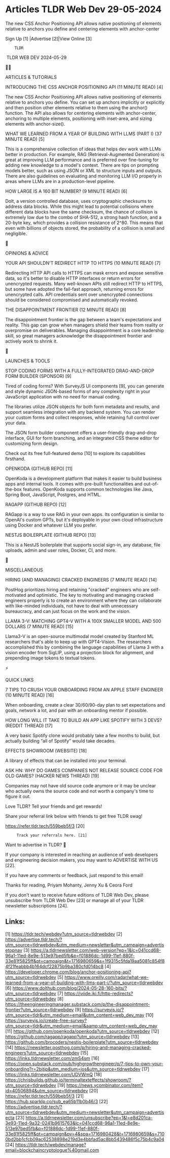 # Articles TLDR Web Dev 29-05-2024

The new CSS Anchor Positioning API allows native positioning of
elements relative to anchors you define and centering elements with
anchor-center  

 Sign Up [1] |Advertise [2]|View Online [3] 

		TLDR 

 TLDR WEB DEV 2024-05-29

🧑‍💻 

ARTICLES & TUTORIALS

 INTRODUCING THE CSS ANCHOR POSITIONING API (11 MINUTE READ) [4] 

 The new CSS Anchor Positioning API allows native positioning of
elements relative to anchors you define. You can set up anchors
implicitly or explicitly and then position other elements relative to
them using the anchor() function. The API also allows for centering
elements with anchor-center, anchoring to multiple elements,
positioning with inset-area, and sizing elements with anchor-size(). 

 WHAT WE LEARNED FROM A YEAR OF BUILDING WITH LLMS (PART I) (37 MINUTE
READ) [5] 

 This is a comprehensive collection of ideas that helps dev work with
LLMs better in production. For example, RAG (Retrieval-Augmented
Generation) is great at improving LLM performance and is preferred
over fine-tuning for adding new knowledge to a model's context. There
are tips on prompting models better, such as using JSON or XML to
structure inputs and outputs. There are also guidelines on evaluating
and monitoring LLM I/O properly in areas where LLMs are in a
production-level pipeline. 

 HOW LARGE IS A 160 BIT NUMBER? (9 MINUTE READ) [6] 

 Dolt, a version controlled database, uses cryptographic checksums to
address data blocks. While this might lead to potential collisions
where different data blocks have the same checksum, the chance of
collision is extremely low due to the combo of SHA-512, a strong hash
function, and a 20-byte key, which provides a collision resistance of
2^80. This means that even with billions of objects stored, the
probability of a collision is small and negligible. 

🧠 

OPINIONS & ADVICE

 YOUR API SHOULDN'T REDIRECT HTTP TO HTTPS (10 MINUTE READ) [7] 

 Redirecting HTTP API calls to HTTPS can mask errors and expose
sensitive data, so it's better to disable HTTP interfaces or return
errors for unencrypted requests. Many well-known APIs still redirect
HTTP to HTTPS, but some have adopted the fail-fast approach, returning
errors for unencrypted calls. API credentials sent over unencrypted
connections should be considered compromised and automatically
revoked. 

 THE DISAPPOINTMENT FRONTIER (12 MINUTE READ) [8] 

 The disappointment frontier is the gap between a team's expectations
and reality. This gap can grow when managers shield their teams from
reality or overpromise on deliverables. Managing disappointment is a
core leadership skill, so great managers acknowledge the
disappointment frontier and actively work to shrink it. 

🚀 

LAUNCHES & TOOLS

 STOP CODING FORMS WITH A FULLY-INTEGRATED DRAG-AND-DROP FORM BUILDER
(SPONSOR) [9] 

 Tired of coding forms? With SurveyJS UI components [9], you can
generate and style dynamic JSON-based forms of any complexity right in
your JavaScript application with no need for manual coding.

The libraries utilize JSON objects for both form metadata and results,
and support seamless integration with any backend system. You can
render your custom forms and collect responses, while retaining full
control over your data.

The JSON form builder component offers a user-friendly drag-and-drop
interface, GUI for form branching, and an integrated CSS theme editor
for customizing form design.

Check out its free full-featured demo [10] to explore its capabilities
firsthand.

 OPENKODA (GITHUB REPO) [11] 

 OpenKoda is a development platform that makes it easier to build
business apps and internal tools. It comes with pre-built
functionalities and out-of-the-box features. OpenKoda supports common
technologies like Java, Spring Boot, JavaScript, Postgres, and HTML. 

 RAGAPP (GITHUB REPO) [12] 

 RAGapp is a way to use RAG in your own apps. Its configuration is
similar to OpenAI's custom GPTs, but it's deployable in your own cloud
infrastructure using Docker and whatever LLM you prefer. 

 NESTJS BOILERPLATE (GITHUB REPO) [13] 

 This is a NestJS boilerplate that supports social sign-in, any
database, file uploads, admin and user roles, Docker, CI, and more. 

🎁 

MISCELLANEOUS

 HIRING (AND MANAGING) CRACKED ENGINEERS (7 MINUTE READ) [14] 

 PostHog prioritizes hiring and retaining "cracked" engineers who are
self-motivated and optimistic. The key to motivating and managing
cracked engineers properly is to create an environment where they can
collaborate with like-minded individuals, not have to deal with
unnecessary bureaucracy, and can just focus on the work and the
vision. 

 LLAMA 3-V: MATCHING GPT4-V WITH A 100X SMALLER MODEL AND 500 DOLLARS
(7 MINUTE READ) [15] 

 Llama3-V is an open-source multimodal model created by Stanford ML
researchers that's able to keep up with GPT4-Vision. The researchers
accomplished this by combining the language capabilities of Llama 3
with a vision encoder from SigLIP, using a projection block for
alignment, and prepending image tokens to textual tokens. 

⚡ 

QUICK LINKS

 7 TIPS TO CRUSH YOUR ONBOARDING FROM AN APPLE STAFF ENGINEER (10
MINUTE READ) [16] 

 When onboarding, create a clear 30/60/90-day plan to set expectations
and goals, network a lot, and pair with an onboarding mentor if
possible. 

 HOW LONG WILL IT TAKE TO BUILD AN APP LIKE SPOTIFY WITH 3 DEVS?
(REDDIT THREAD) [17] 

 A very basic Spotify clone would probably take a few months to build,
but actually building “all of Spotify” would take decades. 

 EFFECTS SHOWROOM (WEBSITE) [18] 

 A library of effects that can be installed into your terminal. 

 ASK HN: WHY DO GAMES COMPANIES NOT RELEASE SOURCE CODE FOR OLD GAMES?
(HACKER NEWS THREAD) [19] 

 Companies may not have old source code anymore or it may be unclear
who actually owns the source code and not worth a company's time to
figure it out. 

Love TLDR? Tell your friends and get rewards!

 Share your referral link below with friends to get free TLDR swag! 

 https://refer.tldr.tech/559beb5f/3 [20] 

		 Track your referrals here. [21] 

Want to advertise in TLDR? 📰

 If your company is interested in reaching an audience of web
developers and engineering decision makers, you may want to ADVERTISE
WITH US [22]. 

 If you have any comments or feedback, just respond to this email! 

Thanks for reading, 
Priyam Mohanty, Jenny Xu & Ceora Ford 

If you don't want to receive future editions of TLDR Web Dev, please
unsubscribe from TLDR Web Dev [23] or manage all of your TLDR
newsletter subscriptions [24]. 

 

Links:
------
[1] https://tldr.tech/webdev?utm_source=tldrwebdev
[2] https://advertise.tldr.tech/?utm_source=tldrwebdev&utm_medium=newsletter&utm_campaign=advertisetopnav
[3] https://a.tldrnewsletter.com/web-version?ep=1&lc=041ccd68-96a1-11ed-8e9e-513e97bed5fb&p=f01886dc-1d99-11ef-880f-33e81f5825ff&pt=campaign&t=1716980659&s=1f9315c5fda19aa5081c854f84f21feabbb4b164dcf22875b9ba380cfd014bc8
[4] https://developer.chrome.com/blog/anchor-positioning-api?utm_source=tldrwebdev
[5] https://www.oreilly.com/radar/what-we-learned-from-a-year-of-building-with-llms-part-i/?utm_source=tldrwebdev
[6] https://www.dolthub.com/blog/2024-05-28-160-bits/?utm_source=tldrwebdev
[7] https://jviide.iki.fi/http-redirects?utm_source=tldrwebdev
[8] https://theengineeringmanager.substack.com/p/the-disappointment-frontier?utm_source=tldrwebdev
[9] https://surveyjs.io/?utm_source=tldr&utm_medium=email&utm_content=web_dev_may
[10] https://surveyjs.io/create-free-survey?utm_source=tldr&utm_medium=email&aamp;utm_content=web_dev_may
[11] https://github.com/openkoda/openkoda?utm_source=tldrwebdev
[12] https://github.com/ragapp/ragapp?utm_source=tldrwebdev
[13] https://github.com/brocoders/nestjs-boilerplate?utm_source=tldrwebdev
[14] https://newsletter.posthog.com/p/hiring-and-managing-cracked-engineers?utm_source=tldrwebdev
[15] https://links.tldrnewsletter.com/zmS4sm
[16] https://open.substack.com/pub/highgrowthengineer/p/7-tips-to-own-your-onboarding?r=2bjtip&utm_medium=ios&utm_source=tldrwebdev
[17] https://links.tldrnewsletter.com/UDVWmQ
[18] https://chrisbuilds.github.io/terminaltexteffects/showroom/?utm_source=tldrwebdev
[19] https://news.ycombinator.com/item?id=40506894&utm_source=tldrwebdev
[20] https://refer.tldr.tech/559beb5f/3
[21] https://hub.sparklp.co/sub_ea65b11b0b46/3
[22] https://advertise.tldr.tech/?utm_source=tldrwebdev&utm_medium=newsletter&utm_campaign=advertisecta
[23] https://a.tldrnewsletter.com/unsubscribe?ep=1&l=e8d201ca-3e93-11ed-9a32-0241b9615763&lc=041ccd68-96a1-11ed-8e9e-513e97bed5fb&p=f01886dc-1d99-11ef-880f-33e81f5825ff&pt=campaign&pv=4&spa=1716980428&t=1716980659&s=7100bd2bb1cfcb09ac62538898e219d3e4bbfad5ac8bb5439486f5c75b4c9a04
[24] https://tldr.tech/webdev/manage?email=blockchaincryptologue%40gmail.com